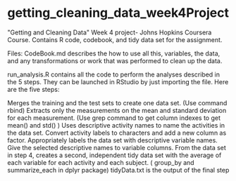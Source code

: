 # getting_cleaning_data_week4Project

"Getting and Cleaning Data" Week 4 project- Johns Hopkins Coursera Course.
Contains R code, codebook, and tidy data set for the assignment.

Files:
CodeBook.md describes the how to use all this, variables, the data, and any transformations or work that was performed to clean up the data.

run_analysis.R contains all the code to perform the analyses described in the 5 steps. They can be launched in RStudio by just importing the file. Here are the five steps:

Merges the training and the test sets to create one data set. (Use command rbind) 
Extracts only the measurements on the mean and standard deviation for each measurement. (Use grep command to get column indexes to get mean() and std() ) 
Uses descriptive activity names to name the activities in the data set. Convert activity labels to characters and add a new column as factor.
Appropriately labels the data set with descriptive variable names. Give the selected descriptive names to variable columns.
From the data set in step 4, creates a second, independent tidy data set with the average of each variable for each activity and each subject. ( group_by and summarize_each in dplyr package) 
tidyData.txt is the output of the final step
